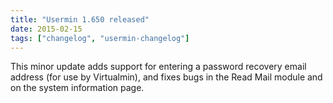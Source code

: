```yaml
---
title: "Usermin 1.650 released"
date: 2015-02-15
tags: ["changelog", "usermin-changelog"]
---
```


This minor update adds support for entering a password recovery email address (for use by Virtualmin), and fixes bugs in the Read Mail module and on the system information page.
